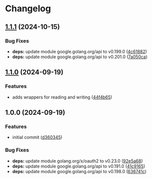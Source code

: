 # Changelog

## [1.1.1](https://github.com/patrickjmcd/gsheets/compare/v1.1.0...v1.1.1) (2024-10-15)


### Bug Fixes

* **deps:** update module google.golang.org/api to v0.199.0 ([4c61882](https://github.com/patrickjmcd/gsheets/commit/4c61882ede39624c3deee40d6308519920e22d5d))
* **deps:** update module google.golang.org/api to v0.201.0 ([7a050ca](https://github.com/patrickjmcd/gsheets/commit/7a050cae400da10714711be2f32c2d8a36039e20))

## [1.1.0](https://github.com/patrickjmcd/gsheets/compare/v1.0.0...v1.1.0) (2024-09-19)


### Features

* adds wrappers for reading and writing ([44f4b65](https://github.com/patrickjmcd/gsheets/commit/44f4b657ec8a55412d2f978a15d9d6d648f3796d))

## 1.0.0 (2024-09-19)


### Features

* initial commit ([d360345](https://github.com/patrickjmcd/gsheets/commit/d360345d128c1083c8b3b8cda61b68a559bb0a43))


### Bug Fixes

* **deps:** update module golang.org/x/oauth2 to v0.23.0 ([92e5a68](https://github.com/patrickjmcd/gsheets/commit/92e5a6826cb3abf7de4f0237b91922d322579920))
* **deps:** update module google.golang.org/api to v0.191.0 ([41c9165](https://github.com/patrickjmcd/gsheets/commit/41c916529c660ed7da753d60c50c446721cc34ae))
* **deps:** update module google.golang.org/api to v0.198.0 ([636741c](https://github.com/patrickjmcd/gsheets/commit/636741ca84858fa1cb09e9c66bdf01c7c1adea03))
